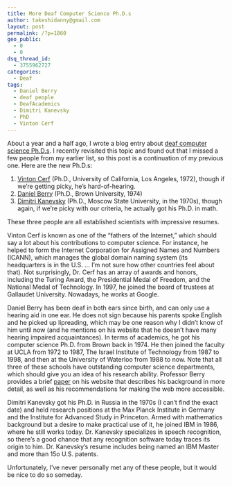 ```yaml
---
title: More Deaf Computer Science Ph.D.s
author: takeshidanny@gmail.com
layout: post
permalink: /?p=1860
geo_public:
  - 0
  - 0
dsq_thread_id:
  - 3755962727
categories:
  - Deaf
tags:
  - Daniel Berry
  - deaf people
  - DeafAcademics
  - Dimitri Kanevsky
  - PhD
  - Vinton Cerf
---
```

About a year and a half ago, I wrote a blog entry about [deaf computer science Ph.D.s][1]. I recently revisited this topic and found out that I missed a few people from my earlier list, so this post is a continuation of my previous one. Here are the new Ph.D.s:

  1. [Vinton Cerf][2] (Ph.D., University of California, Los Angeles, 1972), though if we&#8217;re getting picky, he&#8217;s hard-of-hearing.
  2. [Daniel Berry][3] (Ph.D., Brown University, 1974)
  3. [Dimitri Kanevsky][4] (Ph.D., Moscow State University, in the 1970s), though again, if we&#8217;re picky with our criteria, he actually got his Ph.D. in math.

These three people are all established scientists with impressive resumes.

Vinton Cerf is known as one of the &#8220;fathers of the Internet,&#8221; which should say a lot about his contributions to computer science. For instance, he helped to form the Internet Corporation for Assigned Names and Numbers (ICANN), which manages the global domain naming system (its headquarters is in the U.S. &#8230; I&#8217;m not sure how other countries feel about that). Not surprisingly, Dr. Cerf has an array of awards and honors, including the Turing Award, the Presidential Medal of Freedom, and the National Medal of Technology. In 1997, he joined the board of trustees at Gallaudet University. Nowadays, he works at Google.

Daniel Berry has been deaf in both ears since birth, and can only use a hearing aid in one ear. He does not sign because his parents spoke English and he picked up lipreading, which may be one reason why I didn&#8217;t know of him until now (and he mentions on his website that he doesn&#8217;t have many hearing impaired acquaintances). In terms of academics, he got his computer science Ph.D. from Brown back in 1974. He then joined the faculty at UCLA from 1972 to 1987, The Israel Institute of Technology from 1987 to 1998, and then at the University of Waterloo from 1988 to now. Note that all three of these schools have outstanding computer science departments, which should give you an idea of his research ability. Professor Berry provides a brief [paper][5] on his website that describes his background in more detail, as well as his recommendations for making the web more accessible.

Dimitri Kanevsky got his Ph.D. in Russia in the 1970s (I can&#8217;t find the exact date) and held research positions at the Max Planck Institute in Germany and the Institute for Advanced Study in Princeton. Armed with mathematics background but a desire to make practical use of it, he joined IBM in 1986, where he still works today. Dr. Kanevsky specializes in speech recognition, so there&#8217;s a good chance that any recognition software today traces its origin to him. Dr. Kanevsky&#8217;s resume includes being named an IBM Master and more than 15o U.S. patents.

Unfortunately, I&#8217;ve never personally met any of these people, but it would be nice to do so someday.

 [1]: http://seitad.wordpress.com/2013/01/28/deaf-computer-science-ph-d-s/
 [2]: http://en.wikipedia.org/wiki/Vint_Cerf
 [3]: https://cs.uwaterloo.ca/~dberry/
 [4]: https://sites.google.com/site/dskanevsky/
 [5]: https://cs.uwaterloo.ca/~dberry/FTP_SITE/reprints.journals.conferences/WSE_paper.pdf